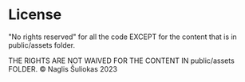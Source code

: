 # License

"No rights reserved" for all the code EXCEPT for the content that is in public/assets folder.

THE RIGHTS ARE NOT WAIVED FOR THE CONTENT IN public/assets FOLDER. © Naglis Šuliokas 2023
